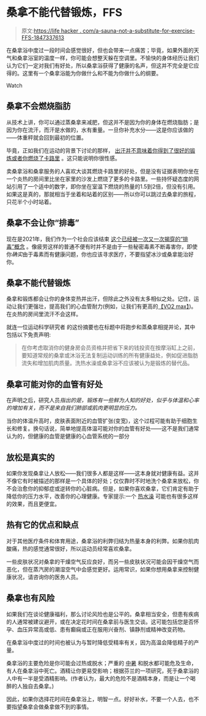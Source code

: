# 桑拿不能代替锻炼，FFS

> 原文:[https://life hacker . com/a-sauna-not-a-substitute-for-exercise-FFS-1847337613](https://lifehacker.com/a-sauna-isnt-a-substitute-for-exercise-ffs-1847337613)

在桑拿浴中度过一段时间会感觉很好，但也会带来一点痛苦；毕竟，如果外面的天气和桑拿浴室的温度一样，你可能会想整天躲在空调里。不愉快的身体经历让我们认为它们一定对我们有好处，所以桑拿浴获得了健康的名声，但这并不完全是它应得的。这里有一个桑拿浴能为你做什么和不能为你做什么的纲要。

Watch

## 桑拿不会燃烧脂肪

从技术上讲，你可以通过蒸桑拿来减肥，但这并不是因为你的身体在燃烧脂肪；是因为你在流汗，而汗是水做的，水有重量。一旦你补充水分——这是你应该做的——体重秤就会回到最初的位置。

毕竟，正如我们在运动的背景下讨论的那样， [出汗并不意味着你得到了很好的锻炼或者你燃烧了卡路里](https://lifehacker.com/sweating-a-ton-doesnt-mean-you-got-a-good-workout-1847073110) 。这只能说明你很性感。

卖桑拿浴和桑拿服务的人喜欢大谈其燃烧卡路里的好处，但是没有证据表明你坐在一个炎热的房间里比坐在家里的沙发上燃烧了更多的卡路里。一些持怀疑态度的网站引用了一个适中的数字，即你坐在室温下燃烧的热量的1.5到2倍，但没有引用。如果这是真的，那就相当于坐着和站着的区别——所以你可以跳过去桑拿的旅程，只花半个小时站着。

## **桑拿不会让你“排毒”**

现在是2021年，我们作为一个社会应该结束 [这个已经被一次又一次揭穿的“排毒”概念](https://lifehacker.com/try-these-alternatives-instead-of-wasting-your-time-on-1846001515) 。像疲劳这样的普通不便有时并不是由于一些秘密毒素不断毒害你，即使你*确实*由于毒素而有健康问题，你也应该寻求医疗，不要指望冰沙或桑拿能治好你。

## 桑拿不能代替锻炼

桑拿和锻炼都会让你的身体变热并出汗，但除此之外没有太多相似之处。记住，运动让我们更强壮，提高我们的心血管耐力(例如，让我们有更高的[【VO2 max】](https://lifehacker.com/what-is-vo2max-1845077747))。在炎热的房间里流汗不会这样。

就连一位运动科学研究者 的这份摘要也在标题中将跑步和蒸桑拿相提并论，其中包括以下免责声明:

> 在你考虑取消你的健身房会员资格并把省下来的钱投资在按摩浴缸上之前，要知道常规的桑拿或沐浴无法复制运动训练的所有健康益处，例如促进脂肪流失和增加肌肉质量。洗热水澡或桑拿浴不应该被认为是锻炼的替代品。

## 桑拿可能对你的血管有好处

在声明之后，研究人员*指出的是，锻炼有一些鲜为人知的好处，似乎与体温和心率的增加有关，而不是来自我们肺部或肌肉更明显的压力。*

当你的体温升高时，皮肤表面附近的血管扩张(变宽)，这个过程可能有助于细胞生长和修复。换句话说，简单地提高体温可能对你的血管有好处——这不是我们通常认为的，但健康的血管是健康的心血管系统的一部分

## 放松是真实的

如果你发现桑拿让人放松——我们很多人都是这样——这本身就对健康有益。这并不像它有时被描述的那样是一个具体的好处；仅仅靠时不时地洗个桑拿来放松，你不会治愈你的抑郁症或逆转你的心脏病。但是，如果你喜欢桑拿，它们肯定有助于降低你的压力水平，改善你的心理健康。专家提示:一个 [热水澡](https://lifehacker.com/how-to-take-the-best-bath-possible-1795702871) 可能也有很多这样的效果，而且更便宜。

## 热有它的优点和缺点

对于其他医疗条件和体育用途，桑拿浴的利弊归结为热量本身的利弊。如果你肌肉酸痛，热的感觉通常很好，所以运动员经常喜欢桑拿。

一些皮肤状况对桑拿的干燥空气反应良好，而另一些皮肤状况可能会因干燥空气而恶化，但在蒸汽房的潮湿空气中会感觉更好。运用常识，如果你想用桑拿来控制健康状况，请咨询你的医务人员。

## 桑拿也有风险

如果我们在谈论健康福利，那么讨论风险也是公平的。桑拿相当安全，但患有疾病的人通常被建议避开，或在决定花时间在桑拿前与医生交谈。这可能包括您是否怀孕、血压异常高或低、患有癫痫或正在服用兴奋剂、镇静剂或精神改变药物。

在桑拿浴中度过的时间也被认为与暂时降低受精率有关，因为高温会降低精子的产量。

桑拿浴的主要危险是你可能会过热或脱水；严重的 [中暑](https://lifehacker.com/know-the-signs-of-heat-exhaustion-and-heat-stroke-1827388999) 和脱水都可能危及生命，有人在桑拿浴中死亡。酒精让你更易受影响；根据芬兰的一项研究，死于桑拿浴的人中有一半是受酒精影响。(作者认为，最大的危险不是酒精本身，而是让一个喝醉的人独自去桑拿。)

因此，如果你选择花时间在桑拿浴上，明智一点。好好补水，不要一个人去，也不要指望桑拿会做桑拿做不到的事情。